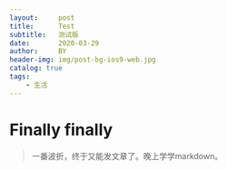 ```yaml
---
layout:     post
title:      Test
subtitle:   测试版
date:       2020-03-29
author:     BY
header-img: img/post-bg-ios9-web.jpg
catalog: true
tags:
    - 生活
---
```

# Finally finally

> 一番波折，终于又能发文章了。晚上学学markdown。

